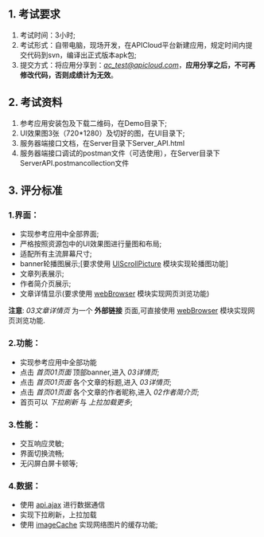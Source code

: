 ## 1. 考试要求

1. 考试时间：3小时;
2. 考试形式：自带电脑，现场开发，在APICloud平台新建应用，规定时间内提交代码到svn，编译出正式版本apk包;
3. 提交方式：将应用分享到：*ac_test@apicloud.com*，**应用分享之后，不可再修改代码，否则成绩计为无效**。


## 2. 考试资料

1. 参考应用安装包及下载二维码，在Demo目录下;
2. UI效果图3张（720*1280）及切好的图，在UI目录下;
3. 服务器端接口文档，在Server目录下Server_API.html
4. 服务器端接口调试的postman文件（可选使用），在Server目录下ServerAPI.postmancollection文件

## 3. 评分标准

### 1.界面：

* 实现参考应用中全部界面;
* 严格按照资源包中的UI效果图进行量图和布局;
* 适配所有主流屏幕尺寸;
* banner轮播图展示;[要求使用 [UIScrollPicture](http://docs.apicloud.com/Client-API/UI-Layout/UIScrollPicture) 模块实现轮播图功能]
* 文章列表展示;
* 作者简介页展示;
* 文章详情显示(要求使用 [webBrowser](http://docs.apicloud.com/Client-API/Func-Ext/webBrowser) 模块实现网页浏览功能)

**注意**: *03文章详情页* 为一个 **外部链接** 页面,可直接使用 [webBrowser](http://docs.apicloud.com/Client-API/Func-Ext/webBrowser)  模块实现网页浏览功能.

### 2.功能：

* 实现参考应用中全部功能
* 点击 *首页01页面* 顶部banner,进入 *03详情页*;
* 点击 *首页01页面* 各个文章的标题,进入 *03详情页*;
* 点击 *首页01页面* 各个文章的作者昵称,进入 *02作者简介页*;
* 首页可以 *下拉刷新* 与 *上拉加载更多*;

### 3.性能：

* 交互响应灵敏;
* 界面切换流畅;
* 无闪屏白屏卡顿等;

### 4.数据：

* 使用 [api.ajax](http://docs.apicloud.com/Client-API/api#3) 进行数据通信
* 实现下拉刷新，上拉加载
* 使用 [imageCache](http://docs.apicloud.com/Client-API/api#78) 实现网络图片的缓存功能;